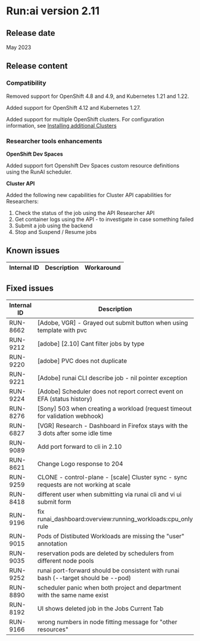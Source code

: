 # Run:ai version 2.11
## Release date

May 2023

## Release content

### Compatibility

Removed support for OpenShift 4.8 and 4.9, and Kubernetes 1.21 and 1.22.

Added support for OpenShift 4.12 and Kubernetes 1.27.

Added support for multiple OpenShift clusters. For configuration information, see [Installing additional Clusters](../admin/runai-setup/self-hosted/ocp/additional-clusters.md)

### Researcher tools enhancements

**OpenShift Dev Spaces**

Added support fort Openshift Dev Spaces custom resource definitions using the RunAI scheduler.

**Cluster API**

Added the following new capabilities for Cluster API capabilities for Researchers:

1. Check the status of the job using the API Researcher API
2. Get container logs using the API - to investigate in case something failed
3. Submit a job using the backend
4. Stop and Suspend / Resume jobs

## Known issues

|Internal ID|Description|Workaround|
|-----------|--------------|--------------|

## Fixed issues

|Internal ID|Description|
|-----------|--------------|
| RUN-8662  | [Adobe, VGR] - Grayed out submit button when using template with pvc |
| RUN-9212 | [adobe] [2.10] Cant filter jobs by type                                               |
| RUN-9220 | [adobe] PVC does not duplicate                                                        |
| RUN-9221 | [Adobe] runai CLI describe job - nil pointer exception                                |
| RUN-9224 | [Adobe] Scheduler does not report correct event on EFA (status history)               |
| RUN-8276 | [Sony] 503 when creating a workload (request timeout for validation webhook)          |
| RUN-6827 | [VGR] Research - Dashboard in Firefox stays with the 3 dots after some idle time      |
| RUN-9089 | Add port forward to cli in 2.10                                                       |
| RUN-8621 | Change Logo response to 204                                                           |
| RUN-9259 | CLONE - control-plane - [scale] Cluster sync - sync requests are not working at scale |
| RUN-8418 | different user when submitting via runai cli and vi ui submit form                    |
| RUN-9196 | fix runai_dashboard:overview:running_workloads:cpu_only rule                          |
| RUN-9015 | Pods of Distibuted Workloads are missing the "user" annotation                        |
| RUN-9035 | reservation pods are deleted by schedulers from different node pools                  |
| RUN-9252 | runai port-forward should be consistent with runai bash (--target should be --pod)    |
| RUN-8890 | scheduler panic when both project and department with the same name exist             |
| RUN-8192 | UI shows deleted job in the Jobs Current Tab                                          |
| RUN-9166 | wrong numbers in node fitting message for "other resources"                           |
